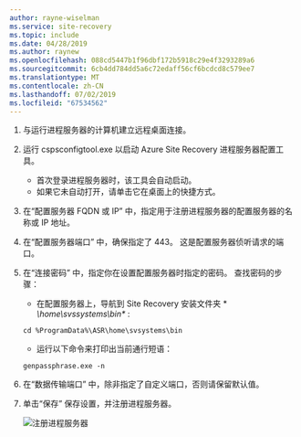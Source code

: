 ```yaml
---
author: rayne-wiselman
ms.service: site-recovery
ms.topic: include
ms.date: 04/28/2019
ms.author: raynew
ms.openlocfilehash: 088cd5447b1f96dbf172b5918c29e4f3293289a6
ms.sourcegitcommit: 6cb4dd784dd5a6c72edaff56cf6bcdcd8c579ee7
ms.translationtype: MT
ms.contentlocale: zh-CN
ms.lasthandoff: 07/02/2019
ms.locfileid: "67534562"
---
```

1. 与运行进程服务器的计算机建立远程桌面连接。 
2. 运行 cspsconfigtool.exe 以启动 Azure Site Recovery 进程服务器配置工具。
    - 首次登录进程服务器时，该工具会自动启动。
    - 如果它未自动打开，请单击它在桌面上的快捷方式。

3. 在“配置服务器 FQDN 或 IP”  中，指定用于注册进程服务器的配置服务器的名称或 IP 地址。
4. 在“配置服务器端口”  中，确保指定了 443。 这是配置服务器侦听请求的端口。
5. 在“连接密码”  中，指定你在设置配置服务器时指定的密码。 查找密码的步骤：
    -  在配置服务器上，导航到 Site Recovery 安装文件夹 * *\home\svssystems\bin\** :
    ```
    cd %ProgramData%\ASR\home\svsystems\bin
    ```
    - 运行以下命令来打印出当前通行短语：
    ```
    genpassphrase.exe -n
    ```

6. 在“数据传输端口”  中，除非指定了自定义端口，否则请保留默认值。

7. 单击“保存”  保存设置，并注册进程服务器。

    
    ![注册进程服务器](./media/site-recovery-vmware-register-process-server/register-ps.png)

